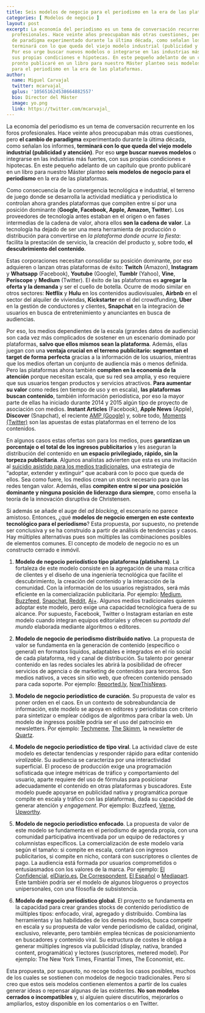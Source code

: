 ```yaml
---
title: Seis modelos de negocio para el periodismo en la era de las plataformas
categories: [ Modelos de negocio ]
layout: post
excerpt: La economía del periodismo es un tema de conversación recurrente en los foros
  profesionales. Hace veinte años preocupaban más otras cuestiones, pero el cambio
  de paradigma experimentado durante la última década, como señalan los informes,
  terminará con lo que queda del viejo modelo industrial (publicidad y atención).
  Por eso urge buscar nuevos modelos o integrarse en las industrias más fuertes, con
  sus propias condiciones e hipotecas. En este pequeño adelanto de un capítulo que
  pronto publicaré en un libro para nuestro Máster planteo seis modelos de negocio
  para el periodismo en la era de las plataformas.
author:
  name: Miguel Carvajal
  twitter: mcarvajal_
  gplus: '105651624538664882557'
  bio: Director del Máster
  image: yo.png
  link: https://twitter.com/mcarvajal_
---
```


La economía del periodismo es un tema de conversación recurrente en los foros profesionales. Hace veinte años preocupaban más otras cuestiones, pero **el cambio de paradigma** experimentado durante la última década, como señalan los informes, **terminará con lo que queda del viejo modelo industrial (publicidad y atención)**. Por eso **urge buscar nuevos modelos** o integrarse en las industrias más fuertes, con sus propias condiciones e hipotecas. En este pequeño adelanto de un capítulo que pronto publicaré en un libro para nuestro Máster planteo **seis modelos de negocio para el periodismo** en la era de las plataformas. 

Como consecuencia de la convergencia tecnológica e industrial, el terreno de juego donde se desarrolla la actividad mediática y periodística lo controlan ahora grandes plataformas que compiten entre sí por una posición dominante (**Google, Facebook, Apple, Amazon, Twitter**). Los proveedores de tecnología antes estaban en el origen o en fases intermedias de la cadena de valor, ahora ellos **son la cadena de valor**. La tecnología ha dejado de ser una mera herramienta de producción o distribución para convertirse en _la plataforma donde ocurre la fiesta_: facilita la prestación de servicio, la creación del producto y, sobre todo, **el descubrimiento del contenido**. 

Estas corporaciones necesitan consolidar su posición dominante, por eso adquieren o lanzan otras plataformas de éxito: **Twitch** (Amazon), **Instagram** y **Whatsapp** (Facebook), **Youtube** (Google), **Tumblr** (Yahoo), **Vine**, **Periscope** y **Medium** (Twitter). El éxito de las plataformas es **agregar la oferta y la demanda** y ser el cuello de botella. Ocurre de modo similar en otros sectores: **Netflix** y **Hulu** en los contenidos audiovisuales, **Airbnb** en el sector del alquiler de viviendas, **Kickstarter** en el del crowdfunding, **Uber** en la gestión de conductores y clientes, **Snapchat** en la integración de usuarios en busca de entretenimiento y anunciantes en busca de audiencias.

Por eso, los medios dependientes de la escala (grandes datos de audiencia) son cada vez más complicados de sostener en un escenario dominado por plataformas, **salvo que ellos mismos sean la plataforma**. Además, ellas juegan con una **ventaja crucial en el terreno publicitario: segmentan el target de forma perfecta** gracias a la información de los usuarios, mientras que los medios ofertan un conjunto de audiencia más o menos definida. Pero las plataformas ahora también **compiten en la economía de la atención** porque necesitan escala, que su red sea amplia, y eso requiere que sus usuarios tengan productos y servicios atractivos. **Para aumentar su valor** como redes (en tiempo de uso y en escala), **las plataformas buscan contenido**, también información periodística, por eso la mayor parte de ellas ha iniciado durante 2014 y 2015 algún tipo de proyecto de asociación con medios. **Instant Articles** (Facebook), **Apple News** (Apple), **Discover** (Snapchat), el reciente [AMP (Google)](http://www.niemanlab.org/2015/10/get-ampd-heres-what-publishers-need-to-know-about-googles-new-plan-to-speed-up-your-website/) y, sobre todo, [Moments (Twitter)](https://stratechery.com/2015/twitters-moment/) son las apuestas de estas plataformas en el terreno de los contenidos.

En algunos casos estas ofertas son para los medios, pues **garantizan un porcentaje o el total de los ingresos publicitarios** y les aseguran la distribución del contenido en **un espacio privilegiado, rápido, sin la torpeza publicitaria**. Algunos analistas advierten que esta es una invitación al [suicidio asistido para los medios tradicionales](https://twitter.com/gallir/status/598475672001093632), una estrategia de “adoptar, extender y extinguir” que acabará con lo poco que queda de ellos. Sea como fuere, los medios crean un stock necesario para que las redes tengan valor. Además, ellas **compiten entre sí por una posición dominante y ninguna posición de liderazgo dura siempre**, como enseña la teoría de la innovación disruptiva de Christensen. 

Si además se añade el auge del _ad blocking_, el escenario no parece amistoso. Entonces, ¿qué **modelos de negocio emergen en este contexto tecnológico para el periodismo**? Esta propuesta, por supuesto, no pretende ser conclusiva y se ha construido a partir de análisis de tendencias y casos. Hay múltiples alternativas pues son múltiples las combinaciones posibles de elementos comunes. El concepto de modelo de negocio no es un constructo cerrado e inmóvil. 

1. **Modelo de negocio periodístico tipo plataforma (platishers)**. La fortaleza de este modelo consiste en la agregación de una masa crítica de clientes y el diseño de una ingeniería tecnológica que facilite el descubrimiento, la creación del contenido y la interacción de la comunidad. Con la información de los usuarios registrados, será más eficiente en la comercialización publicitaria. Por ejemplo: [Medium](https://medium.com/), [Buzzfeed](http://www.buzzfeed.com/?country=es), [Snapchat](http://blog.snapchat.com/post/109302961090/introducing-discover), [Reddit](https://www.reddit.com/r/news/), [Aj+](http://ajplus.net/). Algunos medios tradicionales quieren adoptar este modelo, pero exige una capacidad tecnológica fuera de su alcance. Por supuesto, Facebook, Twitter o Instagram estarían en este modelo cuando integran equipos editoriales y ofrecen su _portada del mundo_ elaborada mediante algoritmos o editores.

2. **Modelo de negocio de periodismo distribuido nativo**. La propuesta de valor se fundamenta en la generación de contenido (específico o general) en formatos líquidos, adaptables e integrados en el río social de cada plataforma, red y canal de distribución. Su talento por generar contenido en las redes sociales les abrirá la posibilidad de ofrecer servicios de agencia o de marketing de contenidos para terceros. Son medios nativos, a veces sin sitio web, que ofrecen contenido pensado para cada soporte. Por ejemplo: [Reported.ly](https://twitter.com/reportedly), [NowThisNews](https://nowthisnews.com/). 

3. **Modelo de negocio periodístico de curación**. Su propuesta de valor es poner orden en el caos. En un contexto de sobreabundancia de información, este modelo se apoya en editores y periodistas con criterio para sintetizar o emplear códigos de algoritmos para cribar la web. Un modelo de ingresos posible podría ser el uso del patrocinio en newsletters. Por ejemplo: [Techmeme](https://www.techmeme.com/), [The Skimm](http://www.theskimm.com/), la newsletter de [Quartz](http://www.qz.com/).

4. **Modelo de negocio periodístico de tipo viral**. La actividad clave de este modelo es detectar tendencias y responder rápido para editar contenido _viralizable_. Su audiencia se caracteriza por una interactividad superficial. El proceso de producción exige una programación sofisticada que integre métricas de tráfico y comportamiento del usuario, aparte requiere del uso de fórmulas para posicionar adecuadamente el contenido en otras plataformas y buscadores. Este modelo puede apoyarse en publicidad nativa y programática porque compite en escala y tráfico con las plataformas, dada su capacidad de generar atención y _engagement_. Por ejemplo: Buzzfeed, [Verne](http://verne.elpais.com/), [Upworthy](http://www.upworthy.com/).

5. **Modelo de negocio periodístico enfocado**. La propuesta de valor de este modelo se fundamenta en el periodismo de agenda propia, con una comunidad participativa incentivada por un equipo de redactores y columnistas específicos. La comercialización de este modelo varía según el tamaño: si compite en escala, contará con ingresos publicitarios, si compite en nicho, contará con suscriptores o clientes de pago. La audiencia está formada por usuarios comprometidos o entusiasmados con los valores de la marca. Por ejemplo: [El Confidencial](http://www.elconfidencial.com/), [elDiario.es](http://www.eldiario.es/), [De Correspondent](https://decorrespondent.nl/nieuw), [El Español](https://decorrespondent.nl/nieuw) o [Mediapart](http://www.mediapart.fr/). Este también podría ser el modelo de algunos blogueros o proyectos unipersonales, con una filosofía de subsistencia.

6. **Modelo de negocio periodístico global**. El proyecto se fundamenta en la capacidad para crear grandes stocks de contenido periodístico de múltiples tipos: enfocado, viral, agregado y distribuido. Combina las herramientas y las habilidades de los demás modelos, busca competir en escala y su propuesta de valor vende periodismo de calidad, original, exclusivo, relevante, pero también emplea técnicas de posicionamiento en buscadores y contenido viral. Su estructura de costes le obliga a generar múltiples ingresos vía publicidad (display, nativa, branded content, programática) y lectores (suscriptores, metered model). Por ejemplo: The New York Times, Finantial Times, The Economist, etc. 

Esta propuesta, por supuesto, no recoge todos los casos posibles, muchos de los cuales se sostienen con modelos de negocio tradicionales. Pero sí creo que estos seis modelos contienen elementos a partir de los cuales generar ideas o repensar algunas de las existentes. **No son modelos cerrados o incompatibles** y, si alguien quiere discutirlos, mejorarlos o ampliarlos, estoy disponible en los comentarios o en Twitter.